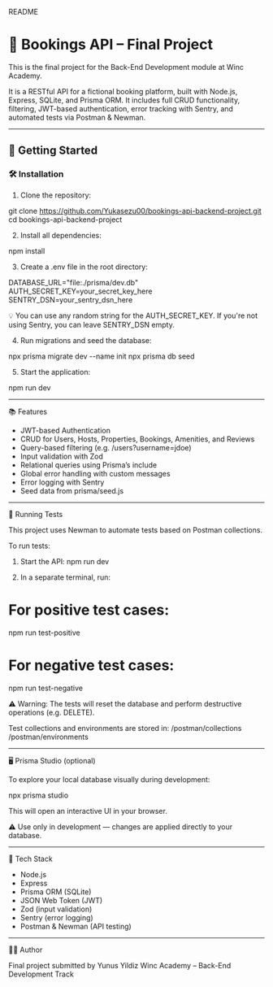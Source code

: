 README
# 📘 Bookings API – Final Project

This is the final project for the Back-End Development module at Winc Academy.

It is a RESTful API for a fictional booking platform, built with Node.js, Express, SQLite, and Prisma ORM. It includes full CRUD functionality, filtering, JWT-based authentication, error tracking with Sentry, and automated tests via Postman & Newman.

------------------------------------------------------------

## 🚀 Getting Started

### 🛠 Installation

1. Clone the repository:

git clone https://github.com/Yukasezu00/bookings-api-backend-project.git
cd bookings-api-backend-project

2. Install all dependencies:

npm install

3. Create a .env file in the root directory:

DATABASE_URL="file:./prisma/dev.db"
AUTH_SECRET_KEY=your_secret_key_here
SENTRY_DSN=your_sentry_dsn_here

💡 You can use any random string for the AUTH_SECRET_KEY.
If you're not using Sentry, you can leave SENTRY_DSN empty.

4. Run migrations and seed the database:

npx prisma migrate dev --name init
npx prisma db seed

5. Start the application:

npm run dev

------------------------------------------------------------

📚 Features

- JWT-based Authentication
- CRUD for Users, Hosts, Properties, Bookings, Amenities, and Reviews
- Query-based filtering (e.g. /users?username=jdoe)
- Input validation with Zod
- Relational queries using Prisma’s include
- Global error handling with custom messages
- Error logging with Sentry
- Seed data from prisma/seed.js

------------------------------------------------------------

🧪 Running Tests

This project uses Newman to automate tests based on Postman collections.

To run tests:

1. Start the API:
npm run dev

2. In a separate terminal, run:

# For positive test cases:
npm run test-positive

# For negative test cases:
npm run test-negative

⚠️ Warning: The tests will reset the database and perform destructive operations (e.g. DELETE).

Test collections and environments are stored in:
/postman/collections
/postman/environments

------------------------------------------------------------

🖥️ Prisma Studio (optional)

To explore your local database visually during development:

npx prisma studio

This will open an interactive UI in your browser.

⚠️ Use only in development — changes are applied directly to your database.

------------------------------------------------------------

🧰 Tech Stack

- Node.js
- Express
- Prisma ORM (SQLite)
- JSON Web Token (JWT)
- Zod (input validation)
- Sentry (error logging)
- Postman & Newman (API testing)

------------------------------------------------------------

👨‍💻 Author

Final project submitted by Yunus Yildiz
Winc Academy – Back-End Development Track
